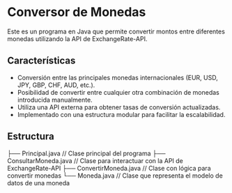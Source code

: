 # Conversor de Monedas

Este es un programa en Java que permite convertir montos entre diferentes monedas utilizando la API de ExchangeRate-API. 

## Características

- Conversión entre las principales monedas internacionales (EUR, USD, JPY, GBP, CHF, AUD, etc.).
- Posibilidad de convertir entre cualquier otra combinación de monedas introducida manualmente.
- Utiliza una API externa para obtener tasas de conversión actualizadas.
- Implementado con una estructura modular para facilitar la escalabilidad.

## Estructura

├── Principal.java          // Clase principal del programa
├── ConsultarMoneda.java    // Clase para interactuar con la API de ExchangeRate-API
├── ConvertirMoneda.java    // Clase con lógica para convertir monedas
└── Moneda.java             // Clase que representa el modelo de datos de una moneda

